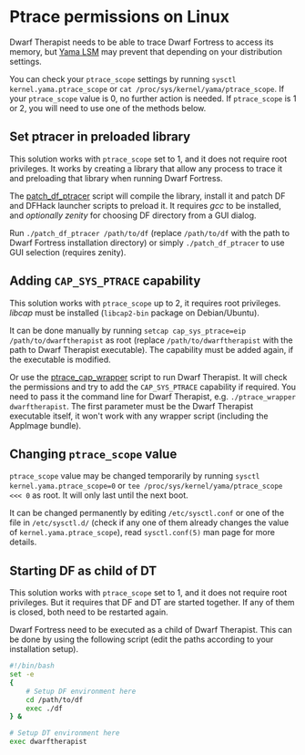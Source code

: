 Ptrace permissions on Linux
===========================

Dwarf Therapist needs to be able to trace Dwarf Fortress to access its memory, but [Yama LSM](https://www.kernel.org/doc/Documentation/security/Yama.txt) may prevent that depending on your distribution settings.

You can check your `ptrace_scope` settings by running `sysctl kernel.yama.ptrace_scope` or `cat /proc/sys/kernel/yama/ptrace_scope`. If your `ptrace_scope` value is 0, no further action is needed. If `ptrace_scope` is 1 or 2, you will need to use one of the methods below.


Set ptracer in preloaded library
--------------------------------

This solution works with `ptrace_scope` set to 1, and it does not require root privileges. It works by creating a library that allow any process to trace it and preloading that library when running Dwarf Fortress.

The [patch_df_ptracer](patch_df_ptracer) script will compile the library, install it and patch DF and DFHack launcher scripts to preload it. It requires *gcc* to be installed, and *optionally zenity* for choosing DF directory from a GUI dialog.

Run `./patch_df_ptracer /path/to/df` (replace `/path/to/df` with the path to Dwarf Fortress installation directory) or simply `./patch_df_ptracer` to use GUI selection (requires zenity).


Adding `CAP_SYS_PTRACE` capability
----------------------------------

This solution works with `ptrace_scope` up to 2, it requires root privileges. *libcap* must be installed (`libcap2-bin` package on Debian/Ubuntu).

It can be done manually by running `setcap cap_sys_ptrace=eip /path/to/dwarftherapist` as root (replace `/path/to/dwarftherapist` with the path to Dwarf Therapist executable). The capability must be added again, if the executable is modified.

Or use the [ptrace_cap_wrapper](ptrace_cap_wrapper) script to run Dwarf Therapist. It will check the permissions and try to add the `CAP_SYS_PTRACE` capability if required.  You need to pass it the command line for Dwarf Therapist, e.g. `./ptrace_wrapper dwarftherapist`. The first parameter must be the Dwarf Therapist executable itself, it won't work with any wrapper script (including the AppImage bundle).


Changing `ptrace_scope` value
-----------------------------

`ptrace_scope` value may be changed temporarily by running `sysctl kernel.yama.ptrace_scope=0` or `tee /proc/sys/kernel/yama/ptrace_scope <<< 0` as root. It will only last until the next boot.

It can be changed permanently by editing `/etc/sysctl.conf` or one of the file in `/etc/sysctl.d/` (check if any one of them already changes the value of `kernel.yama.ptrace_scope`), read `sysctl.conf(5)` man page for more details.


Starting DF as child of DT
--------------------------

This solution works with `ptrace_scope` set to 1, and it does not require root privileges. But it requires that DF and DT are started together. If any of them is closed, both need to be restarted again.

Dwarf Fortress need to be executed as a child of Dwarf Therapist. This can be done by using the following script (edit the paths according to your installation setup).

```bash
#!/bin/bash
set -e
{
    # Setup DF environment here
    cd /path/to/df
    exec ./df
} &

# Setup DT environment here
exec dwarftherapist
```

